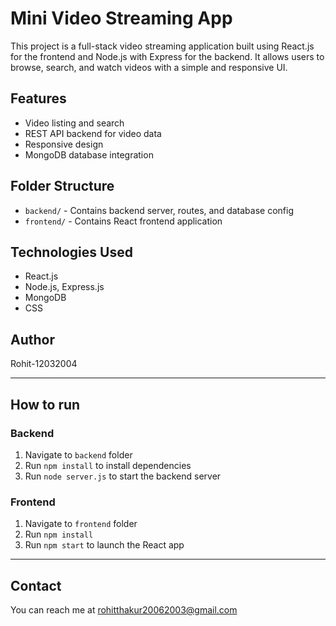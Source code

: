# Mini Video Streaming App

This project is a full-stack video streaming application built using React.js for the frontend and Node.js with Express for the backend. It allows users to browse, search, and watch videos with a simple and responsive UI.

## Features

- Video listing and search
- REST API backend for video data
- Responsive design
- MongoDB database integration

## Folder Structure

- `backend/` - Contains backend server, routes, and database config
- `frontend/` - Contains React frontend application

## Technologies Used

- React.js
- Node.js, Express.js
- MongoDB
- CSS

## Author

Rohit-12032004

---

## How to run

### Backend

1. Navigate to `backend` folder  
2. Run `npm install` to install dependencies  
3. Run `node server.js` to start the backend server

### Frontend

1. Navigate to `frontend` folder  
2. Run `npm install`  
3. Run `npm start` to launch the React app

---

## Contact

You can reach me at rohitthakur20062003@gmail.com

